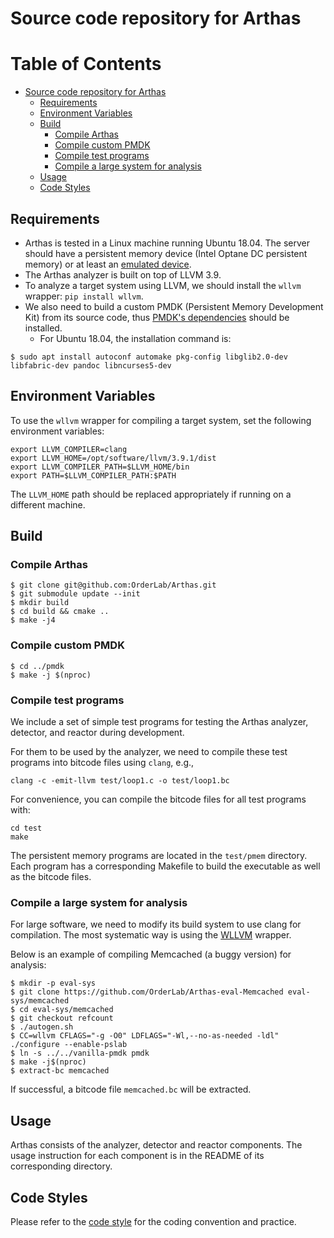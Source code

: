 # Source code repository for Arthas

Table of Contents
=================

   * [Source code repository for Arthas](#source-code-repository-for-arthas)
      * [Requirements](#requirements)
      * [Environment Variables](#environment-variables)
      * [Build](#build)
         * [Compile Arthas](#compile-arthas)
         * [Compile custom PMDK](#compile-custom-pmdk)
         * [Compile test programs](#compile-test-programs)
         * [Compile a large system for analysis](#compile-a-large-system-for-analysis)
      * [Usage](#usage)
      * [Code Styles](#code-styles)

## Requirements

* Arthas is tested in a Linux machine running Ubuntu 18.04. The server should have 
a persistent memory device (Intel Optane DC persistent memory) or at least 
an [emulated device](https://pmem.io/2016/02/22/pm-emulation.html). 
* The Arthas analyzer is built on top of LLVM 3.9. 
* To analyze a target system using LLVM, we should install the `wllvm` wrapper: `pip install wllvm`.
* We also need to build a custom PMDK (Persistent Memory Development Kit) from its source code, thus [PMDK's dependencies](https://github.com/pmem/pmdk#dependencies) should be installed. 
  * For Ubuntu 18.04, the installation command is:
```
$ sudo apt install autoconf automake pkg-config libglib2.0-dev libfabric-dev pandoc libncurses5-dev
```

## Environment Variables

To use the `wllvm` wrapper for compiling a target system, set the following 
environment variables:

``` 
export LLVM_COMPILER=clang
export LLVM_HOME=/opt/software/llvm/3.9.1/dist
export LLVM_COMPILER_PATH=$LLVM_HOME/bin
export PATH=$LLVM_COMPILER_PATH:$PATH
```

The `LLVM_HOME` path should be replaced appropriately if running on a different machine.

## Build

### Compile Arthas

```
$ git clone git@github.com:OrderLab/Arthas.git
$ git submodule update --init
$ mkdir build
$ cd build && cmake ..
$ make -j4
```

### Compile custom PMDK

```
$ cd ../pmdk
$ make -j $(nproc)
```

### Compile test programs

We include a set of simple test programs for testing the Arthas analyzer,
detector, and reactor during development.

For them to be used by the analyzer, we need to compile these test programs
into bitcode files using `clang`, e.g.,

```
clang -c -emit-llvm test/loop1.c -o test/loop1.bc
```

For convenience, you can compile the bitcode files for all test programs with:
```
cd test
make
```

The persistent memory programs are located in the `test/pmem` directory. Each
program has a corresponding Makefile to build the executable as well as the
bitcode files.


### Compile a large system for analysis

For large software, we need to modify its build system to use clang for compilation.
The most systematic way is using the [WLLVM](https://github.com/travitch/whole-program-llvm) 
wrapper.

Below is an example of compiling Memcached (a buggy version) for analysis:

```
$ mkdir -p eval-sys
$ git clone https://github.com/OrderLab/Arthas-eval-Memcached eval-sys/memcached
$ cd eval-sys/memcached
$ git checkout refcount
$ ./autogen.sh
$ CC=wllvm CFLAGS="-g -O0" LDFLAGS="-Wl,--no-as-needed -ldl" ./configure --enable-pslab
$ ln -s ../../vanilla-pmdk pmdk
$ make -j$(nproc)
$ extract-bc memcached
```

If successful, a bitcode file `memcached.bc` will be extracted.

## Usage

Arthas consists of the analyzer, detector and reactor components. The usage
instruction for each component is in the README of its corresponding directory.

## Code Styles

Please refer to the [code style](codestyle.md) for the coding convention and practice.

